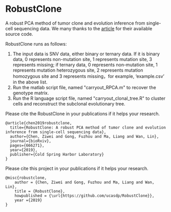 # RobustClone
A robust PCA method of tumor clone and evolution inference from single-cell sequencing data. We many thanks to the [article](http://arxiv.org/abs/1109.0367) for their available source code.

RobustClone runs as follows: 
1. The input data is SNV data, either binary or ternary data. If it is binary data, 0 represents non-mutation site, 1 represents mutation site, 3 represents missing; if ternary data, 0 represents non-mutation site, 1 represents mutation heterozygous site, 2 represents mutation homozygous site and 3 represents missing，for example, ‘example.csv’ in the above list. 
2. Run the matlab script file, named "carryout_RPCA.m" to recover the genotype matrix.
3. Run the R language script file, named "carryout_clonal_tree.R" to cluster cells and reconstruct the subclonal evolutionary tree.

Please cite the RobustClone in your publications if it helps your research.
```
@article{chen2019robustclone,
  title={RobustClone: A robust PCA method of tumor clone and evolution inference from single-cell sequencing data},
  author={Chen, Ziwei and Gong, Fuzhou and Ma, Liang and Wan, Lin},
  journal={bioRxiv},
  pages={666271},
  year={2019},
  publisher={Cold Spring Harbor Laboratory}
}
```
Please cite this project in your publications if it helps your research.
```
@misc{robustclone,
    author = {Chen, Ziwei and Gong, Fuzhou and Ma, Liang and Wan, Lin},
    title = {RobustClone},
    howpublished = {\url{https://github.com/ucasdp/RobustClone}},
    year ={2019}
}
```

